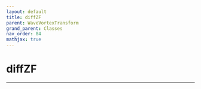 ```yaml
---
layout: default
title: diffZF
parent: WaveVortexTransform
grand_parent: Classes
nav_order: 84
mathjax: true
---
```


#  diffZF




---

